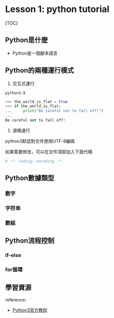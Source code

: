 # Lesson 1: python tutorial

[TOC]

## Python是什麼

- Python是一個腳本語言

## Python的兩種運行模式

1. 交互式運行

```shell
python3.9
```

```python
>>> the_world_is_flat = True
>>> if the_world_is_flat:
...     print("Be careful not to fall off!")
...
Be careful not to fall off!
```

1. 源碼運行

python3默認對文件使用UTF-8編碼

如果需要修改，可以在文件頂部加入下面代碼

```python
# -*- coding: encoding -*-
```

## Python數據類型

### 數字

### 字符串
### 數組

## Python流程控制

### if-else

### for循環

## 學習資源

reference:
- [Python3官方教程](https://docs.python.org/3/tutorial/index.html)
